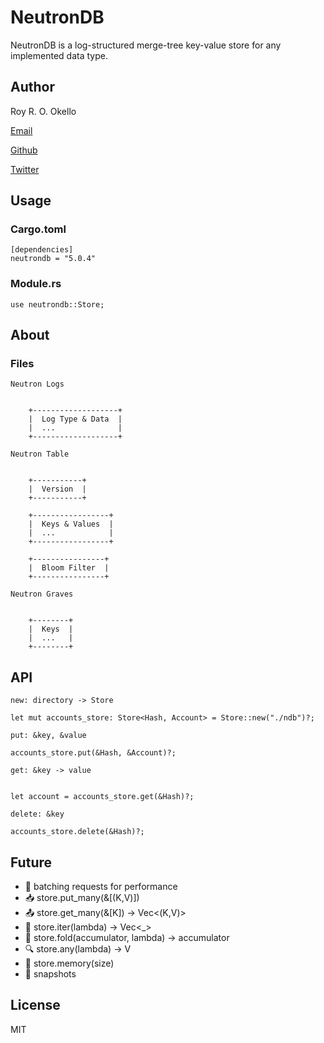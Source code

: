 # NeutronDB

NeutronDB is a log-structured merge-tree key-value store for any implemented data type.

## Author

Roy R. O. Okello

[Email](mailto:royokello@protonmail.com)

[Github](https://github.com/royokello)

[Twitter](https://twitter.com/RealOkello)

## Usage

### Cargo.toml

```text
[dependencies]
neutrondb = "5.0.4"
```

### Module.rs

```text
use neutrondb::Store;
```

## About

### Files

`Neutron Logs`

```text

    +-------------------+
    |  Log Type & Data  |
    |  ...              |
    +-------------------+

```

`Neutron Table`

```text

    +-----------+
    |  Version  |
    +-----------+

    +-----------------+
    |  Keys & Values  |
    |  ...            |
    +-----------------+

    +----------------+
    |  Bloom Filter  |
    +----------------+

```

`Neutron Graves`

```text

    +--------+
    |  Keys  |
    |  ...   |
    +--------+

```

## API

`new: directory -> Store`

```text
let mut accounts_store: Store<Hash, Account> = Store::new("./ndb")?;
```

`put: &key, &value`

```text
accounts_store.put(&Hash, &Account)?;
```

`get: &key -> value`

```text

let account = accounts_store.get(&Hash)?;

```

`delete: &key`

```text
accounts_store.delete(&Hash)?;
```

## Future

- 🚀 batching requests for performance
- 📥 store.put_many(&[(K,V)])
- 📤 store.get_many(&[K]) -> Vec<(K,V)>
- 🦾 store.iter(lambda) -> Vec<_>
- 🧠 store.fold(accumulator, lambda) -> accumulator
- 🔍 store.any(lambda) -> V
- 🐘 store.memory(size)
- 📸 snapshots

## License

MIT
